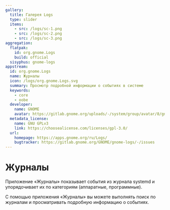 ```yaml
---
gallery:
  title: Галерея Logs
  type: slider
  items:
    - src: /logs/sc-1.png
    - src: /logs/sc-2.png
    - src: /logs/sc-3.png
aggregation:
  flatpak:
    id: org.gnome.Logs
    build: official
  sisyphus: gnome-logs
appstream:
  id: org.gnome.Logs
  name: Журналы
  icon: /logs/org.gnome.Logs.svg
  summary: Просмотр подробной информации о событиях в системе
  keywords:
    - core
    - oobe
  developer:
    name: GNOME
    avatar: https://gitlab.gnome.org/uploads/-/system/group/avatar/8/gnomelogo.png?width=48
  metadata_license:
    name: GNU GPLv3
    link: https://choosealicense.com/licenses/gpl-3.0/
  url:
    homepage: https://apps.gnome.org/ru/Logs/
    bugtracker: https://gitlab.gnome.org/GNOME/gnome-logs/-/issues
---
```


# Журналы

Приложение «Журналы» показывает события из журнала systemd и упорядочивает их по категориям (аппаратные, программные).

С помощью приложения «Журналы» вы можете выполнять поиск по журналам и просматривать подробную информацию о событиях.
<AGWGallery />

<!--@include: @apps/_parts/install/content-repo.md-->
<!--@include: @apps/_parts/install/content-flatpak.md-->
